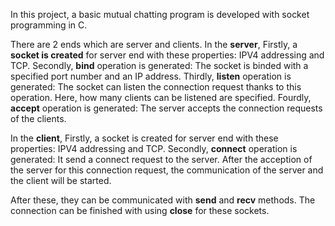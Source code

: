 In this project, a basic mutual chatting program is developed with socket programming in C.

There are 2 ends which are server and clients.
In the **server**, 
  Firstly, a **socket is created** for server end with these properties: IPV4 addressing and TCP.
  Secondly, **bind** operation is generated: The socket is binded with a specified port number and an IP address.
  Thirdly, **listen** operation is generated: The socket can listen the connection request thanks to this operation. Here, how many clients can be listened are specified.
  Fourdly, **accept** operation is generated: The server accepts the connection requests of the clients. 
  

In the **client**,
  Firstly, a socket is created for server end with these properties: IPV4 addressing and TCP.
  Secondly, **connect** operation is generated: It send a connect request to the server. After the acception of the server for this connection request, the communication of the server and the client will be started.
  
After these, they can be communicated with **send** and **recv** methods.
The connection can be finished with using **close** for these sockets.  
